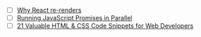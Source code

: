 - [ ] [Why React re-renders](https://www.joshwcomeau.com/react/why-react-re-renders/)
- [ ] [Running JavaScript Promises in Parallel](https://blog.openreplay.com/promises-in-parallel/)
- [ ] [21 Valuable HTML & CSS Code Snippets for Web Developers](https://hackernoon.com/21-valuable-html-and-css-code-snippets-for-web-developers)

